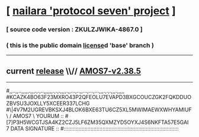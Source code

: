 
# [ [nailara 'protocol seven' project](http://nailara.network/) ]

### [ source code version : ZKULZJWIKA-4867.0 ]

### ( this is the public domain [license](../license)d 'base' branch )
---
## current [release](https://github.com/nailara-technologies/protocol-7/releases) \\\\// [AMOS7-v2.38.5](https://github.com/nailara-technologies/protocol-7/releases/tag/AMOS7-v2.38.5)
---

#,,..,,..,,,,,.,,,.,.,..,,,,,,.,.,.,,,,.,,...,..,,...,...,...,,,.,.,.,,,.,,,,,
#KCAZK4BO63F23MXRO43P2QFEOLU7EVAPD3BXGCOUCZGK2FQKDDUOZBVSU3JOXLLY5XCEER337LCHG
#\\\|4V7M2UGREVBKSXJ4BLOK6BXE63TU6CZ5XL5MWIMAEWXWHYAMIUF \ / AMOS7 \ YOURUM ::
#\[7]P3H5WCGTJSA4KZ2CZJ5LF6ZM35QXMZYD5OYXJ4S6NKFTA57E5GAI 7  DATA SIGNATURE ::
#:::::::::::::::::::::::::::::::::::::::::::::::::::::::::::::::::::::::::::::
